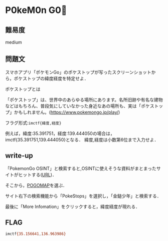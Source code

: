 # P0keM0n G0🥎

## 難易度

medium

## 問題文

スマホアプリ「ポケモンGo」のポケストップが写ったスクリーンショットから，ポケストップの緯度経度を特定せよ．

ポケストップとは

「ポケストップ」は、世界中のあらゆる場所にあります。名所旧跡や有名な建物などはもちろん、普段気にしていなかった身近なあの場所も、実は「ポケストップ」かもしれません。(https://www.pokemongo.jp/play/)

フラグ形式:`imctf{緯度,経度}`

例えば，緯度:35.391751，経度:139.444050の場合は，imctf{35.391751,139.444050}となる． 緯度,経度は小数第6位まで入力せよ．

## write-up

「PokemonGo OSINT」と検索すると,OSINTに使えそうな資料がまとまったサイトがヒットする([URL](https://www.osintdojo.com/resources/#pokemon_go))．

そこから，[POGOMAP](https://www.pogomap.info/)を選ぶ．

サイト右下の検索機能から「PokeStops」を選択し，「金鎚少年」と検索する．

最後に「More Infomation」をクリックすると，緯度経度が現れる．

## FLAG

```bash
imctf{35.156641,136.963986}
```
